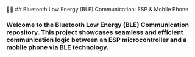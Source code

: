 📱🔵 ## Bluetooth Low Energy (BLE) Communication: ESP & Mobile Phone

### Welcome to the Bluetooth Low Energy (BLE) Communication repository. This project showcases seamless and efficient communication logic between an ESP microcontroller and a mobile phone via BLE technology.
